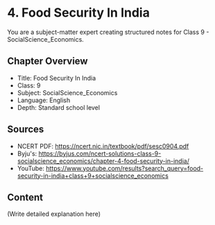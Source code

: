# 4. Food Security In India

You are a subject-matter expert creating structured notes for Class 9 - SocialScience_Economics.

## Chapter Overview
- Title: Food Security In India
- Class: 9
- Subject: SocialScience_Economics
- Language: English
- Depth: Standard school level

## Sources
- NCERT PDF: https://ncert.nic.in/textbook/pdf/sesc0904.pdf
- Byju's: https://byjus.com/ncert-solutions-class-9-socialscience_economics/chapter-4-food-security-in-india/
- YouTube: https://www.youtube.com/results?search_query=food-security-in-india+class+9+socialscience_economics

## Content
(Write detailed explanation here)
